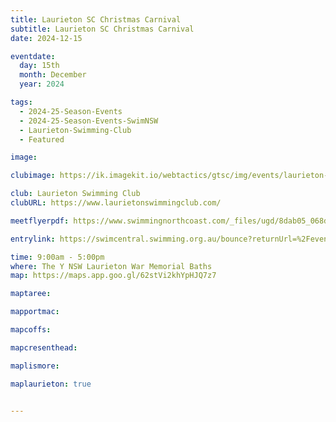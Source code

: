 ```yaml
---
title: Laurieton SC Christmas Carnival
subtitle: Laurieton SC Christmas Carnival
date: 2024-12-15

eventdate:
  day: 15th
  month: December
  year: 2024

tags:
  - 2024-25-Season-Events
  - 2024-25-Season-Events-SwimNSW
  - Laurieton-Swimming-Club
  - Featured

image: 

clubimage: https://ik.imagekit.io/webtactics/gtsc/img/events/laurieton-sc.jpg

club: Laurieton Swimming Club
clubURL: https://www.laurietonswimmingclub.com/

meetflyerpdf: https://www.swimmingnorthcoast.com/_files/ugd/8dab05_068dab087119484088ecf5684c56c5f2.pdf

entrylink: https://swimcentral.swimming.org.au/bounce?returnUrl=%2Fevents%2F681c0f37-3294-ef11-8a69-7c1e522b4ead%2Fdetail

time: 9:00am - 5:00pm
where: The Y NSW Laurieton War Memorial Baths
map: https://maps.app.goo.gl/62stVi2khYpHJQ7z7

maptaree:

mapportmac:

mapcoffs:

mapcresenthead:

maplismore: 

maplaurieton: true


---
```



